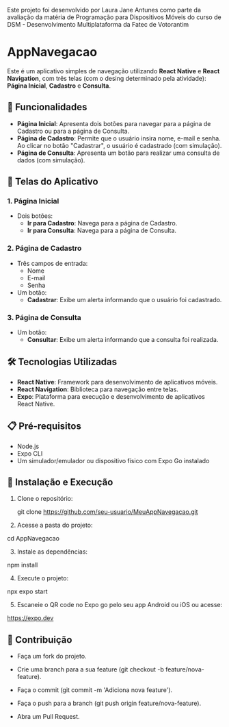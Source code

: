 Este projeto foi desenvolvido por Laura Jane Antunes como parte da avaliação da matéria de Programação para Dispositivos Móveis do curso de DSM - Desenvolvimento Multiplataforma da Fatec de Votorantim

# AppNavegacao

Este é um aplicativo simples de navegação utilizando **React Native** e **React Navigation**, com três telas (com o desing determinado pela atividade): **Página Inicial**, **Cadastro** e **Consulta**.


## 🚀 Funcionalidades

- **Página Inicial**: Apresenta dois botões para navegar para a página de Cadastro ou para a página de Consulta.
- **Página de Cadastro**: Permite que o usuário insira nome, e-mail e senha. Ao clicar no botão "Cadastrar", o usuário é cadastrado (com simulação).
- **Página de Consulta**: Apresenta um botão para realizar uma consulta de dados (com simulação).


## 📱 Telas do Aplicativo

### 1. Página Inicial

- Dois botões:
  - **Ir para Cadastro**: Navega para a página de Cadastro.
  - **Ir para Consulta**: Navega para a página de Consulta.

### 2. Página de Cadastro

- Três campos de entrada:
  - Nome
  - E-mail
  - Senha
- Um botão:
  - **Cadastrar**: Exibe um alerta informando que o usuário foi cadastrado.

### 3. Página de Consulta

- Um botão:
  - **Consultar**: Exibe um alerta informando que a consulta foi realizada.


## 🛠️ Tecnologias Utilizadas

- **React Native**: Framework para desenvolvimento de aplicativos móveis.
- **React Navigation**: Biblioteca para navegação entre telas.
- **Expo**: Plataforma para execução e desenvolvimento de aplicativos React Native.


## 📋 Pré-requisitos

- Node.js
- Expo CLI
- Um simulador/emulador ou dispositivo físico com Expo Go instalado


## 🚀 Instalação e Execução

1. Clone o repositório:

   git clone https://github.com/seu-usuario/MeuAppNavegacao.git


2. Acesse a pasta do projeto:

cd AppNavegacao


3. Instale as dependências:

npm install


4. Execute o projeto:

npx expo start


5. Escaneie o QR code no Expo go pelo seu app Android ou iOS ou acesse: 

https://expo.dev


## 🤝 Contribuição

- Faça um fork do projeto.

- Crie uma branch para a sua feature (git checkout -b feature/nova-feature).

- Faça o commit (git commit -m 'Adiciona nova feature').

- Faça o push para a branch (git push origin feature/nova-feature).

- Abra um Pull Request.